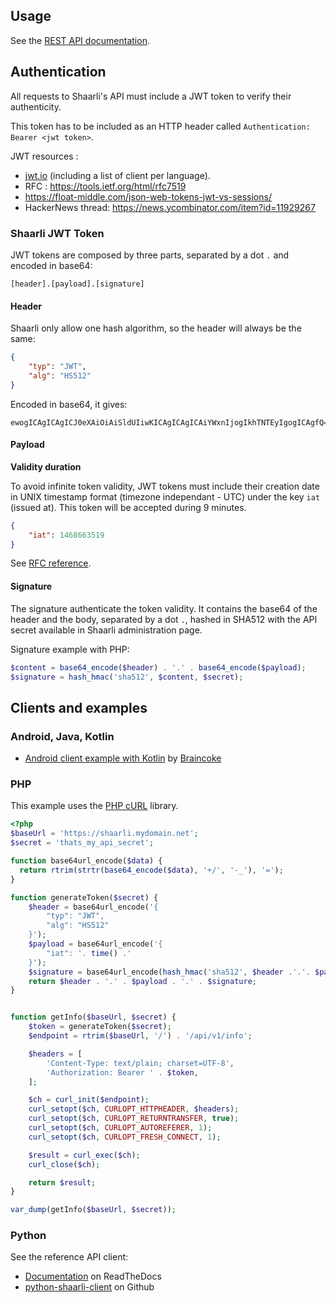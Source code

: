## Usage

See the [REST API documentation](http://shaarli.github.io/api-documentation/).

## Authentication

All requests to Shaarli's API must include a JWT token to verify their authenticity.

This token has to be included as an HTTP header called `Authentication: Bearer <jwt token>`.

JWT resources :

- [jwt.io](https://jwt.io) (including a list of client per language).
- RFC : https://tools.ietf.org/html/rfc7519
- https://float-middle.com/json-web-tokens-jwt-vs-sessions/
- HackerNews thread: https://news.ycombinator.com/item?id=11929267


### Shaarli JWT Token

JWT tokens are composed by three parts, separated by a dot `.` and encoded in base64:

```
[header].[payload].[signature]
```

#### Header

Shaarli only allow one hash algorithm, so the header will always be the same:

```json
{
    "typ": "JWT",
    "alg": "HS512"
}
```

Encoded in base64, it gives:

```
ewogICAgICAgICJ0eXAiOiAiSldUIiwKICAgICAgICAiYWxnIjogIkhTNTEyIgogICAgfQ==
```

#### Payload

**Validity duration**

To avoid infinite token validity, JWT tokens must include their creation date in UNIX timestamp format (timezone independant - UTC) under the key `iat` (issued at). This token will be accepted during 9 minutes.

```json
{
    "iat": 1468663519
}
```

See [RFC reference](https://tools.ietf.org/html/rfc7519#section-4.1.6).


#### Signature

The signature authenticate the token validity. It contains the base64 of the header and the body, separated by a dot `.`, hashed in SHA512 with the API secret available in Shaarli administration page.

Signature example with PHP:

```php
$content = base64_encode($header) . '.' . base64_encode($payload);
$signature = hash_hmac('sha512', $content, $secret);
```


## Clients and examples
### Android, Java, Kotlin

- [Android client example with Kotlin](https://gitlab.com/snippets/1665808)
  by [Braincoke](https://github.com/Braincoke)


### PHP

This example uses the [PHP cURL](http://php.net/manual/en/book.curl.php) library.

```php
<?php
$baseUrl = 'https://shaarli.mydomain.net';
$secret = 'thats_my_api_secret';

function base64url_encode($data) {
  return rtrim(strtr(base64_encode($data), '+/', '-_'), '=');
}

function generateToken($secret) {
    $header = base64url_encode('{
        "typ": "JWT",
        "alg": "HS512"
    }');
    $payload = base64url_encode('{
        "iat": '. time() .'
    }');
    $signature = base64url_encode(hash_hmac('sha512', $header .'.'. $payload , $secret, true));
    return $header . '.' . $payload . '.' . $signature;
}


function getInfo($baseUrl, $secret) {
    $token = generateToken($secret);
    $endpoint = rtrim($baseUrl, '/') . '/api/v1/info';

    $headers = [
        'Content-Type: text/plain; charset=UTF-8',
        'Authorization: Bearer ' . $token,
    ];

    $ch = curl_init($endpoint);
    curl_setopt($ch, CURLOPT_HTTPHEADER, $headers);
    curl_setopt($ch, CURLOPT_RETURNTRANSFER, true);
    curl_setopt($ch, CURLOPT_AUTOREFERER, 1);
    curl_setopt($ch, CURLOPT_FRESH_CONNECT, 1);

    $result = curl_exec($ch);
    curl_close($ch);

    return $result;
}

var_dump(getInfo($baseUrl, $secret));
```


### Python

See the reference API client:

- [Documentation](http://python-shaarli-client.readthedocs.io/en/latest/) on ReadTheDocs
- [python-shaarli-client](https://github.com/shaarli/python-shaarli-client) on Github
